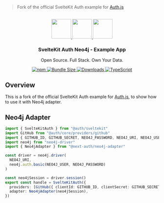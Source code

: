 > Fork of the official SvelteKit Auth example for [Auth.js](https://sveltekit.authjs.dev)

<p align="center">
   <br/>
   <a href="https://authjs.dev" target="_blank">
   <img height="64" src="https://authjs.dev/img/logo/logo-sm.png" />
   </a>
   <a href="https://kit.svelte.dev" target="_blank">
   <img height="64" src="https://upload.wikimedia.org/wikipedia/commons/1/1b/Svelte_Logo.svg" />
   </a>
    <a href="https://neo4j.com">
    <img height="64" src="https://dist.neo4j.com/wp-content/uploads/20210423072428/neo4j-logo-2020-1.svg">
    </a>
   <h3 align="center"><b>SvelteKit Auth Neo4j</b> - Example App</h3>
   <p align="center">
   Open Source. Full Stack. Own Your Data.
   </p>
   <p align="center" style="align: center;">
      <a href="https://npm.im/@auth/sveltekit">
        <img alt="npm" src="https://img.shields.io/npm/v/@auth/sveltekit?color=green&label=@auth/sveltekit&style=flat-square">
      </a>
      <a href="https://bundlephobia.com/result?p=@auth/sveltekit">
        <img src="https://img.shields.io/bundlephobia/minzip/@auth/sveltekit?label=size&style=flat-square" alt="Bundle Size"/>
      </a>
      <a href="https://www.npmtrends.com/@auth/sveltekit">
        <img src="https://img.shields.io/npm/dm/@auth/sveltekit?label=downloads&style=flat-square" alt="Downloads" />
      </a>
      <a href="https://npm.im/@auth/sveltekit">
        <img src="https://img.shields.io/badge/TypeScript-blue?style=flat-square" alt="TypeScript" />
      </a>
   </p>
</p>

## Overview

This is a fork of the official SvelteKit Auth example for [Auth.js](https://sveltekit.authjs.dev), to show how to use it
with Neo4j adapter.

## Neo4j Adapter

```typescript
import { SvelteKitAuth } from "@auth/sveltekit"
import GitHub from "@auth/core/providers/github"
import { GITHUB_ID, GITHUB_SECRET, NEO4J_PASSWORD, NEO4J_URI, NEO4J_USER } from "$env/static/private"
import neo4j from "neo4j-driver"
import { Neo4jAdapter } from "@next-auth/neo4j-adapter"

const driver = neo4j.driver(
  NEO4J_URI,
  neo4j.auth.basic(NEO4J_USER, NEO4J_PASSWORD)
)

const neo4jSession = driver.session()
export const handle = SvelteKitAuth({
  providers: [GitHub({ clientId: GITHUB_ID, clientSecret: GITHUB_SECRET })],
  adapter: Neo4jAdapter(neo4jSession),
})
```